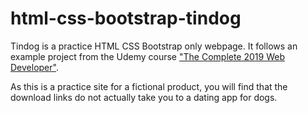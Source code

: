 # html-css-bootstrap-tindog
Tindog is a practice HTML CSS Bootstrap only webpage. It follows an example project from the Udemy course ["The Complete 2019 Web Developer"](https://www.udemy.com/course/the-complete-web-development-bootcamp/).

As this is a practice site for a fictional product, you will find that the download links do not actually take you to a dating app for dogs.

